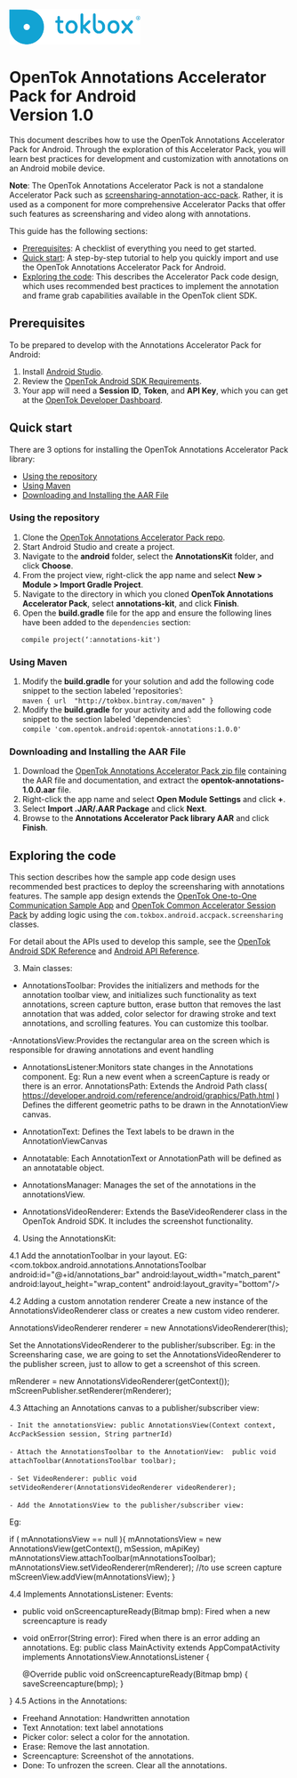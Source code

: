 ![logo](../tokbox-logo.png)

# OpenTok Annotations Accelerator Pack for Android<br/>Version 1.0

This document describes how to use the OpenTok Annotations Accelerator Pack for Android. Through the exploration of this Accelerator Pack, you will learn best practices for development and customization with annotations on an Android mobile device.

**Note**: The OpenTok Annotations Accelerator Pack is not a standalone Accelerator Pack such as [screensharing-annotation-acc-pack](https://github.com/opentok/screensharing-annotation-acc-pack). Rather, it is used as a component for more comprehensive Accelerator Packs that offer such features as screensharing and video along with annotations. 

This guide has the following sections:

* [Prerequisites](#prerequisites): A checklist of everything you need to get started.
* [Quick start](#quick-start): A step-by-step tutorial to help you quickly import and use the OpenTok Annotations Accelerator Pack for Android.
* [Exploring the code](#exploring-the-code): This describes the Accelerator Pack code design, which uses recommended best practices to implement the annotation and frame grab capabilities available in the OpenTok client SDK. 


## Prerequisites

To be prepared to develop with the Annotations Accelerator Pack for Android:

1. Install [Android Studio](http://developer.android.com/intl/es/sdk/index.html).
2. Review the [OpenTok Android SDK Requirements](https://tokbox.com/developer/sdks/android/#developerandclientrequirements).
3. Your app will need a **Session ID**, **Token**, and **API Key**, which you can get at the [OpenTok Developer Dashboard](https://dashboard.tokbox.com/).


## Quick start

There are 3 options for installing the OpenTok Annotations Accelerator Pack library:

  - [Using the repository](#using-the-repository)
  - [Using Maven](#using-maven)
  - [Downloading and Installing the AAR File](#downloading-and-installing-the-aar-file)


### Using the repository

1. Clone the [OpenTok Annotations Accelerator Pack repo](https://github.com/opentok/annotation-acc-pack).
2. Start Android Studio and create a project. 
3. Navigate to the **android** folder, select the **AnnotationsKit** folder, and click **Choose**.
4. From the project view, right-click the app name and select **New > Module > Import Gradle Project**.
5. Navigate to the directory in which you cloned **OpenTok Annotations Accelerator Pack**, select **annotations-kit**, and click **Finish**.
6. Open the **build.gradle** file for the app and ensure the following lines have been added to the `dependencies` section:
```
   compile project(‘:annotations-kit')
```

### Using Maven

<ol>

<li>Modify the <b>build.gradle</b> for your solution and add the following code snippet to the section labeled 'repositories’:

<code>
maven { url  "http://tokbox.bintray.com/maven" }
</code>

</li>

<li>Modify the <b>build.gradle</b> for your activity and add the following code snippet to the section labeled 'dependencies’: 


<code>
compile 'com.opentok.android:opentok-annotations:1.0.0'
</code>

</li>

</ol>



### Downloading and Installing the AAR File

1.  Download the [OpenTok Annotations Accelerator Pack zip file](https://s3.amazonaws.com/artifact.tokbox.com/solution/rel/annotations/android/opentok-annotations-1.0.0.zip) containing the AAR file and documentation, and extract the **opentok-annotations-1.0.0.aar** file.
2.  Right-click the app name and select **Open Module Settings** and click **+**.
3.  Select **Import .JAR/.AAR Package** and click **Next**.
4.  Browse to the **Annotations Accelerator Pack library AAR** and click **Finish**.


## Exploring the code

This section describes how the sample app code design uses recommended best practices to deploy the screensharing with annotations features. The sample app design extends the [OpenTok One-to-One Communication Sample App](https://github.com/opentok/one-to-one-sample-apps/tree/master/one-to-one-sample-app/) and [OpenTok Common Accelerator Session Pack](https://github.com/opentok/acc-pack-common/) by adding logic using the `com.tokbox.android.accpack.screensharing` classes.

For detail about the APIs used to develop this sample, see the [OpenTok Android SDK Reference](https://tokbox.com/developer/sdks/android/reference/) and [Android API Reference](http://developer.android.com/reference/packages.html).

3. Main classes:

- AnnotationsToolbar: Provides the initializers and methods for the annotation toolbar view, and initializes such functionality as text annotations, screen capture button, erase button that removes the last annotation that was added, color selector for drawing stroke and text annotations, and scrolling features. You can customize this toolbar.

-AnnotationsView:Provides the rectangular area on the screen which is responsible for drawing annotations and event handling
- AnnotationsListener:Monitors state changes in the Annotations component. Eg: Run a new event when a screenCapture is ready or there is an error.
AnnotationsPath: Extends the Android Path class( https://developer.android.com/reference/android/graphics/Path.html ) Defines the different geometric paths to be drawn in the AnnotationView canvas.

- AnnotationText: Defines the Text labels to be drawn in the AnnotationViewCanvas

- Annotatable: Each AnnotationText or AnnotationPath will be defined as an annotatable object.

- AnnotationsManager: Manages the set of the annotations in the annotationsView.

- AnnotationsVideoRenderer: Extends the BaseVideoRenderer class in the OpenTok Android SDK. It includes the screenshot functionality.

4. Using the AnnotationsKit:

4.1 Add the annotationToolbar in your layout. EG:
<com.tokbox.android.annotations.AnnotationsToolbar
    android:id="@+id/annotations_bar"
    android:layout_width="match_parent"
    android:layout_height="wrap_content"
    android:layout_gravity="bottom"/>



4.2 Adding a custom annotation renderer
Create a new instance of the AnnotationsVideoRenderer class or creates a new custom video renderer.

AnnotationsVideoRenderer renderer = new AnnotationsVideoRenderer(this);

Set the AnnotationsVideoRenderer to the publisher/subscriber. Eg: in the Screensharing case, we are going to set the AnnotationsVideoRenderer to the publisher screen, just to allow to get a screenshot of this screen.

mRenderer = new AnnotationsVideoRenderer(getContext());
mScreenPublisher.setRenderer(mRenderer);


4.3 Attaching an Annotations canvas to a publisher/subscriber view:

	- Init the annotationsView: public AnnotationsView(Context context, AccPackSession session, String partnerId)

	- Attach the AnnotationsToolbar to the AnnotationView:  public void attachToolbar(AnnotationsToolbar toolbar);
   
	- Set VideoRenderer: public void setVideoRenderer(AnnotationsVideoRenderer videoRenderer);

	- Add the AnnotationsView to the publisher/subscriber view:
	
Eg:

if ( mAnnotationsView == null ){
    mAnnotationsView = new AnnotationsView(getContext(), mSession, mApiKey)
    mAnnotationsView.attachToolbar(mAnnotationsToolbar);
    mAnnotationsView.setVideoRenderer(mRenderer); //to use screen capture
    mScreenView.addView(mAnnotationsView);
}

4.4 Implements AnnotationsListener:
Events:
- public void onScreencaptureReady(Bitmap bmp): Fired when a new screencapture is ready
- void onError(String error): Fired when there is an error adding an annotations.
Eg:
public class MainActivity extends AppCompatActivity implements AnnotationsView.AnnotationsListener {

	@Override
	public void onScreencaptureReady(Bitmap bmp) {
    		saveScreencapture(bmp);
	}
	
}
4.5 Actions in the Annotations:
- Freehand Annotation: Handwritten annotation 
- Text Annotation: text label annotations
- Picker color: select a color for the annotation.
- Erase: Remove the last annotation.
- Screencapture: Screenshot of the annotations.
- Done: To unfrozen the screen. Clear all the annotations.

